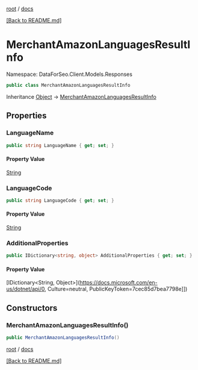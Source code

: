 [root](./../ "root") / [docs](./ "docs")

[[Back to README.md]](./../README.md "[Back to README.md]")

# MerchantAmazonLanguagesResultInfo

Namespace: DataForSeo.Client.Models.Responses

```csharp
public class MerchantAmazonLanguagesResultInfo
```

Inheritance [Object](https://docs.microsoft.com/en-us/dotnet/api/Object) → [MerchantAmazonLanguagesResultInfo](./MerchantAmazonLanguagesResultInfo.md)

## Properties

### **LanguageName**

```csharp
public string LanguageName { get; set; }
```

#### Property Value

[String](https://docs.microsoft.com/en-us/dotnet/api/String)<br>

### **LanguageCode**

```csharp
public string LanguageCode { get; set; }
```

#### Property Value

[String](https://docs.microsoft.com/en-us/dotnet/api/String)<br>

### **AdditionalProperties**

```csharp
public IDictionary<string, object> AdditionalProperties { get; set; }
```

#### Property Value

[IDictionary&lt;String, Object&gt;](https://docs.microsoft.com/en-us/dotnet/api/0, Culture=neutral, PublicKeyToken=7cec85d7bea7798e]])<br>

## Constructors

### **MerchantAmazonLanguagesResultInfo()**

```csharp
public MerchantAmazonLanguagesResultInfo()
```

[root](./../ "root") / [docs](./ "docs")

[[Back to README.md]](./../README.md "[Back to README.md]")